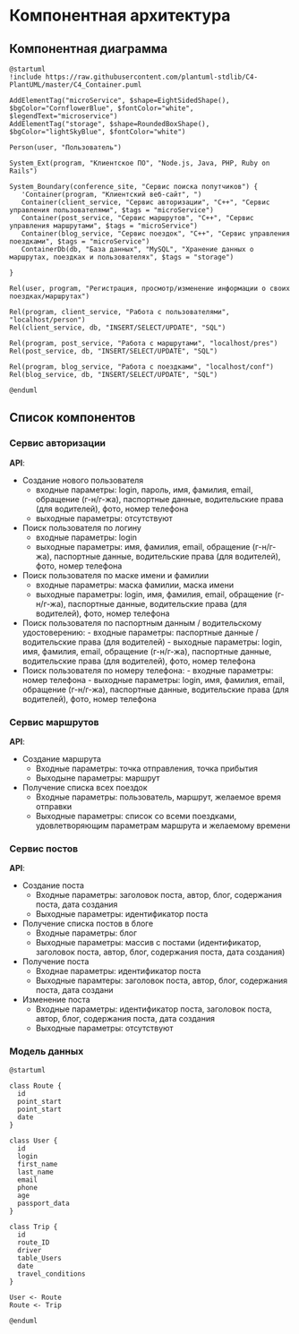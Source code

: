 # Компонентная архитектура
<!-- Состав и взаимосвязи компонентов системы между собой и внешними системами с указанием протоколов, ключевые технологии, используемые для реализации компонентов.
Диаграмма контейнеров C4 и текстовое описание. 
-->
## Компонентная диаграмма

```plantuml
@startuml
!include https://raw.githubusercontent.com/plantuml-stdlib/C4-PlantUML/master/C4_Container.puml

AddElementTag("microService", $shape=EightSidedShape(), $bgColor="CornflowerBlue", $fontColor="white", $legendText="microservice")
AddElementTag("storage", $shape=RoundedBoxShape(), $bgColor="lightSkyBlue", $fontColor="white")

Person(user, "Пользователь")

System_Ext(program, "Клиентское ПО", "Node.js, Java, PHP, Ruby on Rails")

System_Boundary(conference_site, "Сервис поиска попутчиков") {
   'Container(program, "Клиентский веб-сайт", ")
   Container(client_service, "Сервис авторизации", "C++", "Сервис управления пользователями", $tags = "microService")    
   Container(post_service, "Сервис маршрутов", "C++", "Сервис управления маршрутами", $tags = "microService") 
   Container(blog_service, "Сервис поездок", "C++", "Сервис управления поездками", $tags = "microService")   
   ContainerDb(db, "База данных", "MySQL", "Хранение данных о маршрутах, поездках и пользователях", $tags = "storage")
   
}

Rel(user, program, "Регистрация, просмотр/изменение информации о своих поездках/маршрутах")

Rel(program, client_service, "Работа с пользователями", "localhost/person")
Rel(client_service, db, "INSERT/SELECT/UPDATE", "SQL")

Rel(program, post_service, "Работа с маршрутами", "localhost/pres")
Rel(post_service, db, "INSERT/SELECT/UPDATE", "SQL")

Rel(program, blog_service, "Работа с поездками", "localhost/conf")
Rel(blog_service, db, "INSERT/SELECT/UPDATE", "SQL")

@enduml
```
## Список компонентов  

### Сервис авторизации
**API**:
-	Создание нового пользователя
      - входные параметры: login, пароль, имя, фамилия, email, обращение (г-н/г-жа), паспортные данные, водительские права (для водителей), фото, номер телефона
      - выходные параметры: отсутствуют
-	Поиск пользователя по логину
     - входные параметры:  login
     - выходные параметры: имя, фамилия, email, обращение (г-н/г-жа), паспортные данные, водительские права (для водителей), фото, номер телефона
-	Поиск пользователя по маске имени и фамилии
     - входные параметры: маска фамилии, маска имени
     - выходные параметры: login, имя, фамилия, email, обращение (г-н/г-жа), паспортные данные, водительские права (для водителей), фото, номер телефона
- Поиск пользователя по паспортным данным / водительскому удостоверению:
      - входные параметры: паспортные данные / водительские права (для водителей)
      - выходные параметры: login, имя, фамилия, email, обращение (г-н/г-жа), паспортные данные, водительские права (для водителей), фото, номер телефона 
- Поиск пользователя по номеру телефона:
      - входные параметры: номер телефона
      - выходные параметры: login, имя, фамилия, email, обращение (г-н/г-жа), паспортные данные, водительские права (для водителей), фото, номер телефона 

### Сервис маршрутов
**API**:
- Создание маршрута
  - Входные параметры: точка отправления, точка прибытия
  - Выходыне параметры: маршрут
- Получение списка всех поездок
  - Входные параметры: пользователь, маршрут, желаемое время отправки
  - Выходные параметры: список со всеми поездками, удовлетворяющим параметрам маршрута и желаемому времени

### Сервис постов
**API**:
- Создание поста
  - Входные параметры: заголовок поста, автор, блог, содержания поста, дата создания
  - Выходные параметры: идентификатор поста
- Получение списка постов в блоге
  - Входные параметры: блог
  - Выходные параметры: массив с постами (идентификатор, заголовок поста, автор, блог, содержания поста, дата создания)
- Получение поста
  - Входнае параметры: идентификатор поста
  - Выходные парамтеры: заголовок поста, автор, блог, содержания поста, дата создани
- Изменение поста
  - Входные параметры: идентификатор поста, заголовок поста, автор, блог, содержания поста, дата создания
  - Выходные параметры: отсутствуют


### Модель данных
```puml
@startuml

class Route {
  id
  point_start
  point_start
  date
}

class User {
  id
  login
  first_name
  last_name
  email
  phone
  age
  passport_data
}

class Trip {
  id
  route_ID
  driver
  table_Users
  date
  travel_conditions
}

User <- Route
Route <- Trip

@enduml
```